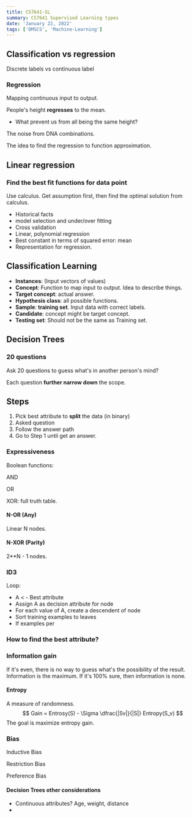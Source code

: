 ```yaml
---
title: CS7641-SL
summary: CS7641 Supervised Learning types
date: 'January 22, 2022'
tags: ['OMSCS', 'Machine-Learning']
---
```


## Classification vs regression

Discrete labels vs continuous label

### Regression

Mapping continuous input to output.

People's height **regresses** to the mean.

* What prevent us from all being the same height?

The noise from DNA combinations.

The idea to find the regression to function approximation.

## Linear regression

### Find the best fit functions for data point

Use calculus. Get assumption first, then find the optimal solution from calculus.

* Historical facts
* model selection and under/over fitting
* Cross validation
* Linear, polynomial regression
* Best constant in terms of squared error: mean
* Representation for regression.

## Classification Learning

* **Instances**: (Input vectors of values)
* **Concept**: Function to map input to output. Idea to describe things.
* **Target concept**: actual answer.
* **Hypothesis class**: all possible functions.
* **Sample**: **training set**. Input data with correct labels.
* **Candidate**: concept might be target concept.
* **Testing set**: Should not be the same as Training set.

## Decision Trees

### 20 questions

Ask 20 questions to guess what's in another person's mind?

Each question **further narrow down** the scope.

## Steps

1. Pick best attribute to **split** the data (in binary)
2. Asked question
3. Follow the answer path
4. Go to Step 1 until get an answer.

### Expressiveness

Boolean functions:

AND

OR

XOR: full truth table.

#### N-OR (Any)

Linear N nodes.

#### N-XOR (Parity)

2**N - 1 nodes.

### ID3

Loop:

* A < - Best attribute
* Assign A as decision attribute for node
* For each value of A, create a descendent of node
* Sort training examples to leaves
* If examples per

### How to find the best attribute?

### Information gain

If it's even, there is no way to guess what's the possibility of the result.
Information is the maximum. If it's 100% sure, then information is none.

#### Entropy

A measure of randomness.
$$
Gain = Entrosy(S) - \Sigma \dfrac{|Sv|}{|S|} Entropy(S_v)
$$
The goal is maximize entropy gain.

### Bias

Inductive Bias

Restriction Bias

Preference Bias

#### Decision Trees other considerations

* Continuous attributes? Age, weight, distance
*
